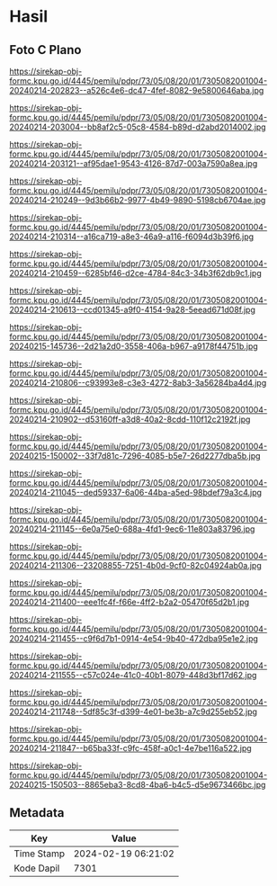 # Hasil

## Foto C Plano

https://sirekap-obj-formc.kpu.go.id/4445/pemilu/pdpr/73/05/08/20/01/7305082001004-20240214-202823--a526c4e6-dc47-4fef-8082-9e5800646aba.jpg

https://sirekap-obj-formc.kpu.go.id/4445/pemilu/pdpr/73/05/08/20/01/7305082001004-20240214-203004--bb8af2c5-05c8-4584-b89d-d2abd2014002.jpg

https://sirekap-obj-formc.kpu.go.id/4445/pemilu/pdpr/73/05/08/20/01/7305082001004-20240214-203121--af95dae1-9543-4126-87d7-003a7590a8ea.jpg

https://sirekap-obj-formc.kpu.go.id/4445/pemilu/pdpr/73/05/08/20/01/7305082001004-20240214-210249--9d3b66b2-9977-4b49-9890-5198cb6704ae.jpg

https://sirekap-obj-formc.kpu.go.id/4445/pemilu/pdpr/73/05/08/20/01/7305082001004-20240214-210314--a16ca719-a8e3-46a9-a116-f6094d3b39f6.jpg

https://sirekap-obj-formc.kpu.go.id/4445/pemilu/pdpr/73/05/08/20/01/7305082001004-20240214-210459--6285bf46-d2ce-4784-84c3-34b3f62db9c1.jpg

https://sirekap-obj-formc.kpu.go.id/4445/pemilu/pdpr/73/05/08/20/01/7305082001004-20240214-210613--ccd01345-a9f0-4154-9a28-5eead671d08f.jpg

https://sirekap-obj-formc.kpu.go.id/4445/pemilu/pdpr/73/05/08/20/01/7305082001004-20240215-145736--2d21a2d0-3558-406a-b967-a9178f44751b.jpg

https://sirekap-obj-formc.kpu.go.id/4445/pemilu/pdpr/73/05/08/20/01/7305082001004-20240214-210806--c93993e8-c3e3-4272-8ab3-3a56284ba4d4.jpg

https://sirekap-obj-formc.kpu.go.id/4445/pemilu/pdpr/73/05/08/20/01/7305082001004-20240214-210902--d53160ff-a3d8-40a2-8cdd-110f12c2192f.jpg

https://sirekap-obj-formc.kpu.go.id/4445/pemilu/pdpr/73/05/08/20/01/7305082001004-20240215-150002--33f7d81c-7296-4085-b5e7-26d2277dba5b.jpg

https://sirekap-obj-formc.kpu.go.id/4445/pemilu/pdpr/73/05/08/20/01/7305082001004-20240214-211045--ded59337-6a06-44ba-a5ed-98bdef79a3c4.jpg

https://sirekap-obj-formc.kpu.go.id/4445/pemilu/pdpr/73/05/08/20/01/7305082001004-20240214-211145--6e0a75e0-688a-4fd1-9ec6-11e803a83796.jpg

https://sirekap-obj-formc.kpu.go.id/4445/pemilu/pdpr/73/05/08/20/01/7305082001004-20240214-211306--23208855-7251-4b0d-9cf0-82c04924ab0a.jpg

https://sirekap-obj-formc.kpu.go.id/4445/pemilu/pdpr/73/05/08/20/01/7305082001004-20240214-211400--eee1fc4f-f66e-4ff2-b2a2-05470f65d2b1.jpg

https://sirekap-obj-formc.kpu.go.id/4445/pemilu/pdpr/73/05/08/20/01/7305082001004-20240214-211455--c9f6d7b1-0914-4e54-9b40-472dba95e1e2.jpg

https://sirekap-obj-formc.kpu.go.id/4445/pemilu/pdpr/73/05/08/20/01/7305082001004-20240214-211555--c57c024e-41c0-40b1-8079-448d3bf17d62.jpg

https://sirekap-obj-formc.kpu.go.id/4445/pemilu/pdpr/73/05/08/20/01/7305082001004-20240214-211748--5df85c3f-d399-4e01-be3b-a7c9d255eb52.jpg

https://sirekap-obj-formc.kpu.go.id/4445/pemilu/pdpr/73/05/08/20/01/7305082001004-20240214-211847--b65ba33f-c9fc-458f-a0c1-4e7be116a522.jpg

https://sirekap-obj-formc.kpu.go.id/4445/pemilu/pdpr/73/05/08/20/01/7305082001004-20240215-150503--8865eba3-8cd8-4ba6-b4c5-d5e9673466bc.jpg


## Metadata

| Key        | Value               |
| ---------- | ------------------- |
| Time Stamp | 2024-02-19 06:21:02 |
| Kode Dapil | 7301                |



